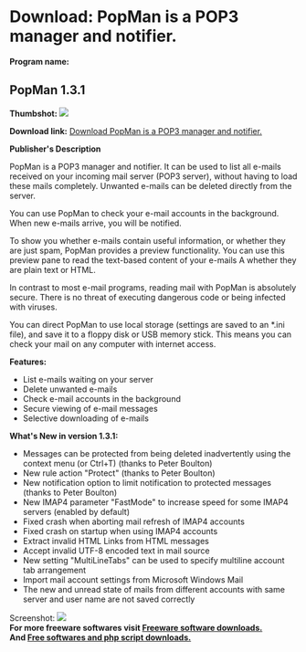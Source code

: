 # Download: PopMan is a POP3 manager and notifier.

**Program name:**

## PopMan 1.3.1

  
**Thumbshot:** ![](http://www.freewarefiles.com/screenshot/popman13_md.gif)   
  
**Download link:** [Download PopMan is a POP3 manager and notifier.](http://freesoftwares.boysofts.com/PopMan_program_22513.html)  
  


**Publisher's Description**  
  


PopMan is a POP3 manager and notifier. It can be used to list all e-mails received on your incoming mail server (POP3 server), without having to load these mails completely. Unwanted e-mails can be deleted directly from the server. 

You can use PopMan to check your e-mail accounts in the background. When new e-mails arrive, you will be notified.

To show you whether e-mails contain useful information, or whether they are just spam, PopMan provides a preview functionality. You can use this preview pane to read the text-based content of your e-mails A whether they are plain text or HTML.

In contrast to most e-mail programs, reading mail with PopMan is absolutely secure. There is no threat of executing dangerous code or being infected with viruses.

You can direct PopMan to use local storage (settings are saved to an *.ini file), and save it to a floppy disk or USB memory stick. This means you can check your mail on any computer with internet access. 

**Features:**

  * List e-mails waiting on your server 
  * Delete unwanted e-mails 
  * Check e-mail accounts in the background 
  * Secure viewing of e-mail messages 
  * Selective downloading of e-mails 

**What's New in version 1.3.1:**

  * Messages can be protected from being deleted inadvertently using the context menu (or Ctrl+T) (thanks to Peter Boulton) 
  * New rule action "Protect" (thanks to Peter Boulton) 
  * New notification option to limit notification to protected messages (thanks to Peter Boulton) 
  * New IMAP4 parameter "FastMode" to increase speed for some IMAP4 servers (enabled by default) 
  * Fixed crash when aborting mail refresh of IMAP4 accounts 
  * Fixed crash on startup when using IMAP4 accounts 
  * Extract invalid HTML Links from HTML messages 
  * Accept invalid UTF-8 encoded text in mail source 
  * New setting "MultiLineTabs" can be used to specify multiline account tab arrangement 
  * Import mail account settings from Microsoft Windows Mail 
  * The new and unread state of mails from different accounts with same server and user name are not saved correctly 

  
  
Screenshot: ![](http://www.freewarefiles.com/screenshot/popman13.gif)   
**For more freeware softwares visit [Freeware software downloads.](http://freesoftwares.boysofts.com/)**   
**And [Free softwares and php script downloads.](http://www.boysofts.com/)**

